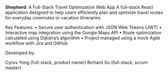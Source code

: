 **Shepherd**: A Full-Stack Travel Optimization Web App
A full-stack React application designed to help users efficiently plan and optimize travel routes for everyday commutes or vacation itineraries.

Key Features:
• Secure user authentication with JSON Web Tokens (JWT)
• Interactive map integration using the Google Maps API
• Route optimization calculated using Dijkstra’s algorithm
• Project managed using a mock Agile workflow with Jira and GitHub

Developed by:

Cyrus Yong (full-stack, product owner)
Richard Xu (full-stack, scrum master)